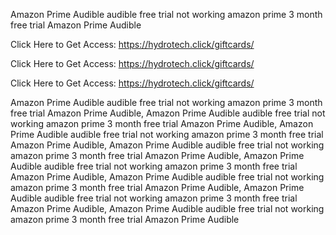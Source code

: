 Amazon Prime Audible audible free trial not working amazon prime 3 month free trial Amazon Prime Audible

Click Here to Get Access: https://hydrotech.click/giftcards/

Click Here to Get Access: https://hydrotech.click/giftcards/

Click Here to Get Access: https://hydrotech.click/giftcards/

Amazon Prime Audible audible free trial not working amazon prime 3 month free trial Amazon Prime Audible, Amazon Prime Audible audible free trial not working amazon prime 3 month free trial Amazon Prime Audible, Amazon Prime Audible audible free trial not working amazon prime 3 month free trial Amazon Prime Audible, Amazon Prime Audible audible free trial not working amazon prime 3 month free trial Amazon Prime Audible, Amazon Prime Audible audible free trial not working amazon prime 3 month free trial Amazon Prime Audible, Amazon Prime Audible audible free trial not working amazon prime 3 month free trial Amazon Prime Audible, Amazon Prime Audible audible free trial not working amazon prime 3 month free trial Amazon Prime Audible, Amazon Prime Audible audible free trial not working amazon prime 3 month free trial Amazon Prime Audible
